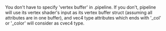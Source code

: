 
  You don't have to specify 'vertex buffer' in .pipeline. If you don't, pipeline will use its vertex shader's input as its vertex buffer struct (assuming all attributes are in one buffer), and vec4 type attributes which ends with '_col' or '_color' will consider as cvec4 type.